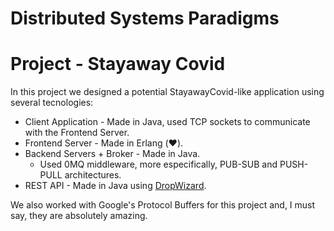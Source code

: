 # Distributed Systems Paradigms

# Project - Stayaway Covid

In this project we designed a potential StayawayCovid-like application using several tecnologies:
- Client Application - Made in Java, used TCP sockets to communicate with the Frontend Server.
- Frontend Server - Made in Erlang (:heart:).
- Backend Servers + Broker - Made in Java.
    - Used 0MQ middleware, more especifically, PUB-SUB and PUSH-PULL architectures.
- REST API - Made in Java using [DropWizard](https://dropwizard.io/).

We also worked with Google's Protocol Buffers for this project and, I must say, they are absolutely amazing.
